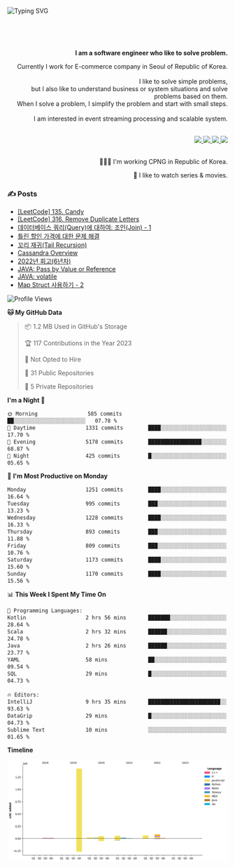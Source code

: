 ![Typing SVG](https://readme-typing-svg.herokuapp.com/?lines=Hello,+I'm+Changkwon+😎&height=150&width=1024&size=40&color=458588&background=282828&center=true&vCenter=true&multiline=false&duration=2000&pause=0)

<div align=right>
  <br/>
  <br/>  
  <br/>
  
  **I am a software engineer who like to solve problem.**<br/>
  
  Currently I work for E-commerce company in Seoul of Republic of Korea.<br/>
  <br/>
  I like to solve simple problems,<br/>
  but I also like to understand business or system situations and solve problems based on them.<br/>
  When I solve a problem, I simplify the problem and start with small steps.<br/>
  <br/>
  I am interested in event streaming processing and scalable system.<br/>
  <br/>
  
  <a href="https://about.spearkkk.dev/" target="_blank">
    <img src="https://img.shields.io/badge/website-305D61.svg?&style=for-the-badge&logo=About.me&logoColor=ffffff&labelColor=305D61&logoWidth=20"/>
  </a>
  <a href="https://www.linkedin.com/in/changkwon-jeong-754376135/" target="_blank">
    <img src="https://img.shields.io/badge/LinkedIn-305D61.svg?&style=for-the-badge&logo=linkedin&logoColor=ffffff&labelColor=305D61&logoWidth=20"/>
  </a>
  <a href="https://about.spearkkk.dev/resume/" target="_blank">
    <img src="https://img.shields.io/badge/resume-305D61.svg?&style=for-the-badge&logo=ReadtheDocs&logoColor=ffffff&labelColor=305D61&logoWidth=20"/>
  </a>
  <a href="https://spearkkk.dev/" target="_blank">
    <img src="https://img.shields.io/badge/blog-305D61.svg?&style=for-the-badge&logo=ReadtheDocs&logoColor=ffffff&labelColor=305D61&logoWidth=20"/>
  </a>
  
  <br/>
  <br/>
  
  👨🏼‍💻 I'm working CPNG in Republic of Korea.
  <br/>
  
  🍿 I like to watch series & movies.
  <br/>

</div>
  
<div align=left>
  
  <div>
    
  ### ✍️ Posts
    
  </div>
  
  <!-- BLOGPOSTS:START -->
- [[LeetCode] 135. Candy](https://spearkkk.dev/leetcode-135-candy)
- [[LeetCode] 316. Remove Duplicate Letters](https://spearkkk.dev/leetcode-316-remove-duplicate-letters)
- [데이터베이스 쿼리(Query)에 대하여: 조인(Join) - 1](https://spearkkk.dev/database-query-join-1)
- [틀린 할인 가격에 대한 문제 해결](https://spearkkk.dev/trouble-shooting-about-wrong-price)
- [꼬리 재귀(Tail Recursion)](https://spearkkk.dev/tail-recursion)
- [Cassandra Overview](https://spearkkk.dev/cassandra-overview)
- [2022년 회고(6년차)](https://spearkkk.dev/6년차-회고)
- [JAVA: Pass by Value or Reference](https://spearkkk.dev/java-pass-by-value-or-reference)
- [JAVA: volatile](https://spearkkk.dev/java-volatile)
- [Map Struct 사용하기 - 2](https://spearkkk.dev/map-struct-2)
<!-- BLOGPOSTS:END -->

  
<!--START_SECTION:waka-->
![Profile Views](http://img.shields.io/badge/Profile%20Views-0-blue)

**🐱 My GitHub Data** 

> 📦 1.2 MB Used in GitHub's Storage 
 > 
> 🏆 117 Contributions in the Year 2023
 > 
> 🚫 Not Opted to Hire
 > 
> 📜 31 Public Repositories 
 > 
> 🔑 5 Private Repositories 
 > 
**I'm a Night 🦉** 

```text
🌞 Morning                585 commits         ██░░░░░░░░░░░░░░░░░░░░░░░   07.78 % 
🌆 Daytime                1331 commits        ████░░░░░░░░░░░░░░░░░░░░░   17.70 % 
🌃 Evening                5178 commits        █████████████████░░░░░░░░   68.87 % 
🌙 Night                  425 commits         █░░░░░░░░░░░░░░░░░░░░░░░░   05.65 % 
```
📅 **I'm Most Productive on Monday** 

```text
Monday                   1251 commits        ████░░░░░░░░░░░░░░░░░░░░░   16.64 % 
Tuesday                  995 commits         ███░░░░░░░░░░░░░░░░░░░░░░   13.23 % 
Wednesday                1228 commits        ████░░░░░░░░░░░░░░░░░░░░░   16.33 % 
Thursday                 893 commits         ███░░░░░░░░░░░░░░░░░░░░░░   11.88 % 
Friday                   809 commits         ███░░░░░░░░░░░░░░░░░░░░░░   10.76 % 
Saturday                 1173 commits        ████░░░░░░░░░░░░░░░░░░░░░   15.60 % 
Sunday                   1170 commits        ████░░░░░░░░░░░░░░░░░░░░░   15.56 % 
```


📊 **This Week I Spent My Time On** 

```text
💬 Programming Languages: 
Kotlin                   2 hrs 56 mins       ███████░░░░░░░░░░░░░░░░░░   28.64 % 
Scala                    2 hrs 32 mins       ██████░░░░░░░░░░░░░░░░░░░   24.78 % 
Java                     2 hrs 26 mins       ██████░░░░░░░░░░░░░░░░░░░   23.77 % 
YAML                     58 mins             ██░░░░░░░░░░░░░░░░░░░░░░░   09.54 % 
SQL                      29 mins             █░░░░░░░░░░░░░░░░░░░░░░░░   04.73 % 

🔥 Editors: 
IntelliJ                 9 hrs 35 mins       ███████████████████████░░   93.63 % 
DataGrip                 29 mins             █░░░░░░░░░░░░░░░░░░░░░░░░   04.73 % 
Sublime Text             10 mins             ░░░░░░░░░░░░░░░░░░░░░░░░░   01.65 % 
```

**Timeline**

![Lines of Code chart](https://raw.githubusercontent.com/spearkkk/spearkkk/main/assets/bar_graph.png)


<!--END_SECTION:waka-->
</div>

